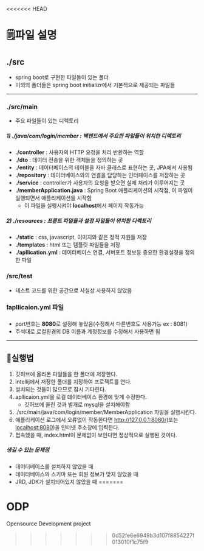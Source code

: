 <<<<<<< HEAD
# 🗒️파일 설명
## ./src
- spring boot로 구현한 파일들이 있는 폴더
- 이외의 폴더들은 spring boot initializr에서 기본적으로 제공되는 파일들
----
### ./src/main
- 주요 파일들이 있는 디렉토리
##### 1) ./java/com/login/member : 백엔드에서 주요한 파일들이 위치한 디렉토리
- **./controller** : 사용자의 HTTP 요청을 처리 반환하는 역할
- **./dto** : 데이터 전송을 위한 객체들을 정의하는 곳
- **./entity** : 데이터베이스의 테이블을 자바 클래스로 표현하는 곳, JPA에서 사용됨
- **./repository** : 데이터베이스와의 연결을 담당하는 인터페이스를 저장하는 곳
- **./service** : controller가 사용자의 요청을 받으면 실제 처리가 이루어지는 곳
- **./memberApplication.java** : Spring Boot 애플리케이션의 시작점, 이 파일이 실행되면서 애플리케이션을 시작함
  - 이 파일을 실행시켜야 **localhost**에서 페이지 작동가능
##### 2) ./resources : 프론트 파일들과 설정 파일들이 위치한 디렉토리
- **./static** : css, javascript, 이미지와 같은 정적 자원들 저장
- **./templates** : html 또는 템플릿 파일들을 저장
- **./apllication.yml** : 데이터베이스 연결, 서버포트 정보등 중요한 환경설정을 정의한 파일

### /src/test
- 테스트 코드를 위한 공간으로 사실상 사용하지 않았음

### ❗apllicaion.yml 파일
- port번호는 **8080**로 설정해 놓았음(수정해서 다른번호도 사용가능 ex : 8081)
- 주석대로 로컬환경의 DB 이름과 계정정보를 수정해서 사용하면 됨
----
## 📌실행법
1. 깃허브에 올라온 파일들을 한 폴더에 저장한다.
2. intellij에서 저장한 폴더를 지정하여 프로젝트를 연다.
3. 설치되는 것들이 많으므로 잠시 기다린다.
4. apllicaion.yml을 로컬 데이터베이스 환경에 맞게 수정한다.
   - 깃허브에 올린 것과 별개로 mysql을 설치해야함
5. ./src/main/java/com/login/member/MemberApplication 파일을 실행시킨다.
6. 애플리케이션 로그에서 오류없이 작동한다면 <http://127.0.0.1:8080/>(또는 <localhost:8080>)을 인터넷 주소창에 입력한다.
7. 접속했을 때, index.html이 문제없이 보인다면 정상적으로 실행된 것이다.


##### 생길 수 있는 문제점
- 데이터베이스를 설치하지 않았을 때
- 데이터베이스의 스키마 또는 회원 정보가 맞지 않았을 때
- JRD, JDK가 설치되어있지 않았을 때
=======
# ODP
Opensource Development project
>>>>>>> 0d52fe6e6949b3d107f8854227f013010f1c75f9
